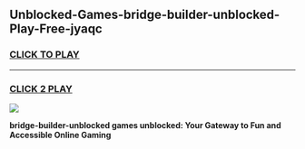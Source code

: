 
## Unblocked-Games-bridge-builder-unblocked-Play-Free-jyaqc
<h3>
<a href="https://premium76.site?title=bridge-builder-unblocked&ref=20M">CLICK TO PLAY</a></h3>
<hr>

<h3>
<a href="https://premium76.site?title=bridge-builder-unblocked&ref=20M">CLICK 2 PLAY</a>
  
</h3>

<a href="https://premium76.site?title=bridge-builder-unblocked&ref=19M"><img src="https://clearcache.store/games.png"></a>


**bridge-builder-unblocked games unblocked: Your Gateway to Fun and Accessible Online Gaming**
